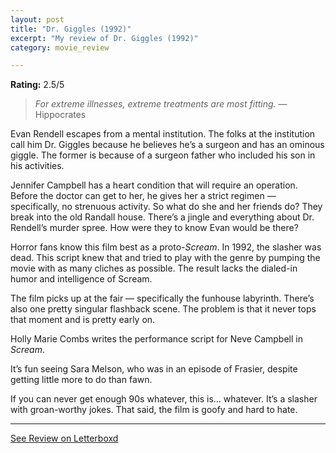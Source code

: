 ```yaml
---
layout: post
title: "Dr. Giggles (1992)"
excerpt: "My review of Dr. Giggles (1992)"
category: movie_review

---
```


**Rating:** 2.5/5

<blockquote><i>For extreme illnesses, extreme treatments are most fitting.</i> — Hippocrates</blockquote>

Evan Rendell escapes from a mental institution. The folks at the institution call him Dr. Giggles because he believes he’s a surgeon and has an ominous giggle. The former is because of a surgeon father who included his son in his activities.

Jennifer Campbell has a heart condition that will require an operation. Before the doctor can get to her, he gives her a strict regimen — specifically, no strenuous activity. So what do she and her friends do? They break into the old Randall house. There’s a jingle and everything about Dr. Rendell’s murder spree. How were they to know Evan would be there?

Horror fans know this film best as a proto-<i>Scream</i>. In 1992, the slasher was dead. This script knew that and tried to play with the genre by pumping the movie with as many cliches as possible. The result lacks the dialed-in humor and intelligence of Scream.

The film picks up at the fair — specifically the funhouse labyrinth. There’s also one pretty singular flashback scene. The problem is that it never tops that moment and is pretty early on.

Holly Marie Combs writes the performance script for Neve Campbell in <i>Scream</i>.

It’s fun seeing Sara Melson, who was in an episode of Frasier, despite getting little more to do than fawn.

If you can never get enough 90s whatever, this is… whatever. It’s a slasher with groan-worthy jokes. That said, the film is goofy and hard to hate.

<hr>

[See Review on Letterboxd](https://boxd.it/7atqtx)
